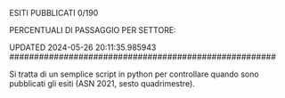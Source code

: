 ESITI PUBBLICATI 0/190 

PERCENTUALI DI PASSAGGIO PER SETTORE:

UPDATED 2024-05-26 20:11:35.985943
###################################################### 

Si tratta di un semplice script in python per controllare quando sono pubblicati gli esiti (ASN 2021, sesto quadrimestre).

